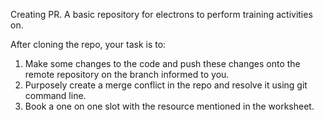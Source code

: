 Creating PR.
A basic repository for electrons to perform training activities on.

After cloning the repo, your task is to:

1. Make some changes to the code and push these changes onto the remote repository on the branch informed to you.
2. Purposely create a merge conflict in the repo and resolve it using git command line.
3. Book a one on one slot with the resource mentioned in the worksheet.
